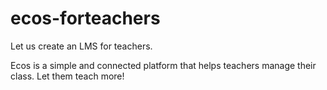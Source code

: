 # ecos-forteachers

Let us create an LMS for teachers.

Ecos is a simple and connected platform that helps teachers manage their class. Let them teach more!

